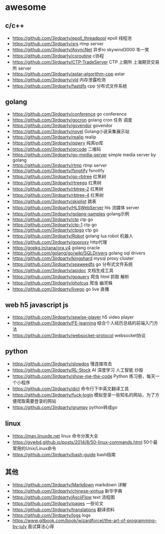 # awesome

## c/c++
- https://github.com/3irdparty/epoll_threadpool epoll 线程池
- https://github.com/3irdparty/srs rtmp server
- https://github.com/3irdparty/AsyncNet 异步io skywind3000 韦一笑
- https://github.com/3irdparty/coroutine c协程
- https://github.com/3irdparty/CTP-TradeServer CTP 上期所 上海期货交易所 server
- https://github.com/3irdparty/astar-algorithm-cpp astar
- https://github.com/3irdparty/vld 内存泄露检测
- https://github.com/3irdparty/fastdfs cpp 分布式文件系统

## golang
- https://github.com/3irdparty/conference go conference
- https://github.com/3irdparty/gocron golang cron 任务 调度
- https://github.com/3irdparty/govendor govendor
- https://github.com/3irdparty/novel Golang小说采集展示站
- https://github.com/3irdparty/realip realip
- https://github.com/3irdparty/qqwry 纯真ip库
- https://github.com/3irdparty/qrcode 二维码
- https://github.com/3irdparty/go-media-server simple media server by golang
- https://github.com/3irdparty/rtmp rtmp server
- https://github.com/3irdparty/fsnotify fsnotify
- https://github.com/3irdparty/go-rbtree 红黑树
- https://github.com/3irdparty/rtreego 红黑树
- https://github.com/3irdparty/rbtree-2 红黑树
- https://github.com/3irdparty/rbtree-4 红黑树
- https://github.com/3irdparty/skiplist 跳表
- https://github.com/3irdparty/HLSWebServer hls 流媒体 server
- https://github.com/3irdparty/golang-samples golang示例
- https://github.com/3irdparty/ctp ctp go
- https://github.com/3irdparty/ctp-1 ctp go
- https://github.com/3irdparty/ctpgo ctp go
- https://github.com/3irdparty/Robot golang lua robot 机器人
- https://github.com/3irdparty/goproxy http代理
- https://gopkg.in/rana/ora.v4 golang oracle
- https://github.com/golang/go/wiki/SQLDrivers golang sql drivers
- https://github.com/3irdparty/kingshard mysql proxy cluster
- https://github.com/3irdparty/seaweedfs go 分布式文件系统
- https://github.com/3irdparty/apidoc 文档生成工具
- https://github.com/3irdparty/goquery 爬虫 html 抓取 解析
- https://github.com/3irdparty/pholcus 爬虫 幽灵蛛
- https://github.com/3irdparty/livego go live 直播

## web h5 javascript js
- https://github.com/3irdparty/sewise-player h5 video player
- https://github.com/3irdparty/FE-learning 结合个人经历总结的前端入门方法
- https://github.com/3irdparty/websocket-protocol websocket协议

## python
- https://github.com/3irdparty/slowdos 慢连接攻击
- https://github.com/3irdparty/RL-Stock AI 深度学习 人工智能 炒股
- https://github.com/3irdparty/show-me-the-code Python 练习册，每天一个小程序
- https://github.com/3irdparty/dict 命令行下中英文翻译工具
- https://github.com/3irdparty/fuck-login 模拟登录一些知名的网站，为了方便爬取需要登录的网站
- https://github.com/3irdparty/grumpy python转成go

## linux
- https://man.linuxde.net linux 命令分类大全
- https://gywbd.github.io/posts/2014/8/50-linux-commands.html 50个最常用的Unix/Linux命令
- https://github.com/3irdparty/bash-guide bash指南

## 其他
- https://github.com/3irdparty/Markdown markdown 详解
- https://github.com/3irdparty/chinese-xinhua 新华字典
- https://github.com/3irdparty/AsciiFlow text 流程图
- https://github.com/3irdparty/pages 一些论文
- https://github.com/3irdparty/translations 翻译资料
- https://github.com/3irdparty/logs logs
- https://www.gitbook.com/book/wizardforcel/the-art-of-programming-by-july 面试算法心得
